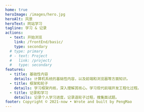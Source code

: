 ```yaml
---
home: true
heroImage: /images/hero.jpg
heroAlt: 风景
heroText: 网站学习
tagline: 学习 & 记录
actions:
  - text: 开始浏览
    link: /frontEnd/basic/
    type: secondary
  # type: primary
  # - text: Project
  #   link: /project/
  #   type: secondary
features:
  - title: 基础性内容
    details: 计算机系统的基础性内容，以及前端和浏览器等方面知识。
  - title: 框架和轮子
    details: 学习框架内核，深入理解其核心。学习现代前端开发工程化过程。
  - title: 记录和学习
    details: 记录个人学习进度，记录造轮子过程，搜集面试题。
footer: Copyright © 2021-now • Wrote and built by PengMao
---
```


<Home/>
